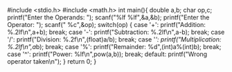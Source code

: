 #include <stdio.h>
#include <math.h>
int main(){
    double a,b;
    char op,c;
    printf("Enter the Operands: ");
    scanf("%lf %lf",&a,&b);
    printf("Enter the Operator: "); 
    scanf(" %c",&op);
    switch(op) {
    case '+':
        printf("Addition: %.2lf\n",a+b);
        break;
    case '-':
        printf("Subtraction: %.2lf\n",a-b);
        break;
    case '/':
        printf("Division: %.2f\n",(float)a/b);
        break;
    case '*':
        printf("Multiplication: %.2lf\n",a*b);
        break;
    case '%': 
        printf("Remainder: %d",(int)a%(int)b);
        break;
    case '^':
        printf("Power: %lf\n",pow(a,b));
        break;
    default: printf("Wrong operator taken\n");
    }
    return 0;
}
